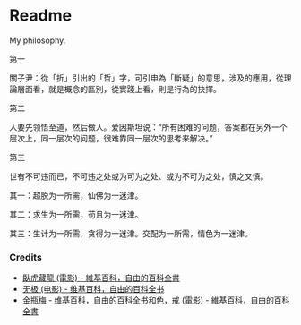 # Readme
My philosophy.

第一

關子尹：從「折」引出的「哲」字，可引申為「斷疑」的意思，涉及的應用，從理論層面看，就是概念的區別，從實踐上看，則是行為的抉擇。

第二

人要先领悟至道，然后做人。爱因斯坦说：“所有困难的问题，答案都在另外一个层次上，同一层次的问题，很难靠同一层次的思考来解决。”

第三

世有不可违而已，不可违之处或为可为之处、或为不可为之处，慎之又慎。

其一：超脱为一所需，仙佛为一迷津。

其二：求生为一所需，苟且为一迷津。

其三：生计为一所需，贪得为一迷津。交配为一所需，情色为一迷津。

### Credits
- [臥虎藏龍 (電影) - 維基百科，自由的百科全書](https://zh.wikipedia.org/zh-tw/臥虎藏龍_(電影))
- [无极 (电影) - 维基百科，自由的百科全书](https://zh.wikipedia.org/zh-cn/无极_(电影))
- [金瓶梅 - 维基百科，自由的百科全书](https://zh.wikipedia.org/zh-cn/金瓶梅)和[色，戒 (電影) - 維基百科，自由的百科全書](https://zh.wikipedia.org/zh-tw/色，戒_(電影))
